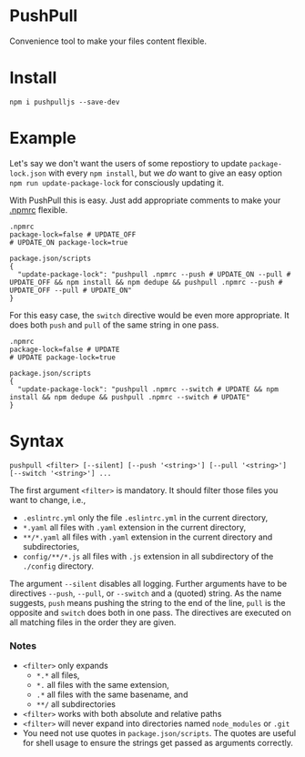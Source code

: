 # PushPull
Convenience tool to make your files content flexible.

# Install
```
npm i pushpulljs --save-dev
```

# Example
Let's say we don't want the users of some repostiory to update `package-lock.json` with every `npm install`, but we _do_ want to give an easy option `npm run update-package-lock` for consciously updating it.

With PushPull this is easy. Just add appropriate comments to make your [.npmrc](./.npmrc) flexible.
```
.npmrc
package-lock=false # UPDATE_OFF
# UPDATE_ON package-lock=true

package.json/scripts
{
  "update-package-lock": "pushpull .npmrc --push # UPDATE_ON --pull # UPDATE_OFF && npm install && npm dedupe && pushpull .npmrc --push # UPDATE_OFF --pull # UPDATE_ON"
}
```

For this easy case, the `switch` directive would be even more appropriate. It does both `push` and `pull` of the same string in one pass.
```
.npmrc
package-lock=false # UPDATE
# UPDATE package-lock=true

package.json/scripts
{
  "update-package-lock": "pushpull .npmrc --switch # UPDATE && npm install && npm dedupe && pushpull .npmrc --switch # UPDATE"
}
```

# Syntax
```
pushpull <filter> [--silent] [--push '<string>'] [--pull '<string>'] [--switch '<string>'] ...
```
The first argument `<filter>` is mandatory. It should filter those files you want to change, i.e., 
* `.eslintrc.yml` only the file `.eslintrc.yml` in the current directory,
* `*.yaml` all files with `.yaml` extension in the current directory,
* `**/*.yaml` all files with `.yaml` extension in the current directory and subdirectories,
* `config/**/*.js` all files with `.js` extension in all subdirectory of the `./config` directory.

The argument `--silent` disables all logging. Further arguments have to be directives `--push`, `--pull`, or `--switch` and a (quoted) string. As the name suggests, `push` means pushing the string to the end of the line, `pull` is the opposite and `switch` does both in one pass. The directives are executed on all matching files in the order they are given.

### Notes
* `<filter>` only expands
  * `*.*` all files,
  * `*.` all files with the same extension, 
  * `.*` all files with the same basename, and
  * `**/` all subdirectories
* `<filter>` works with both absolute and relative paths
* `<filter>` will never expand into directories named `node_modules` or `.git`
* You need not use quotes in `package.json/scripts`. The quotes are useful for shell usage to ensure the strings get passed as arguments correctly.
